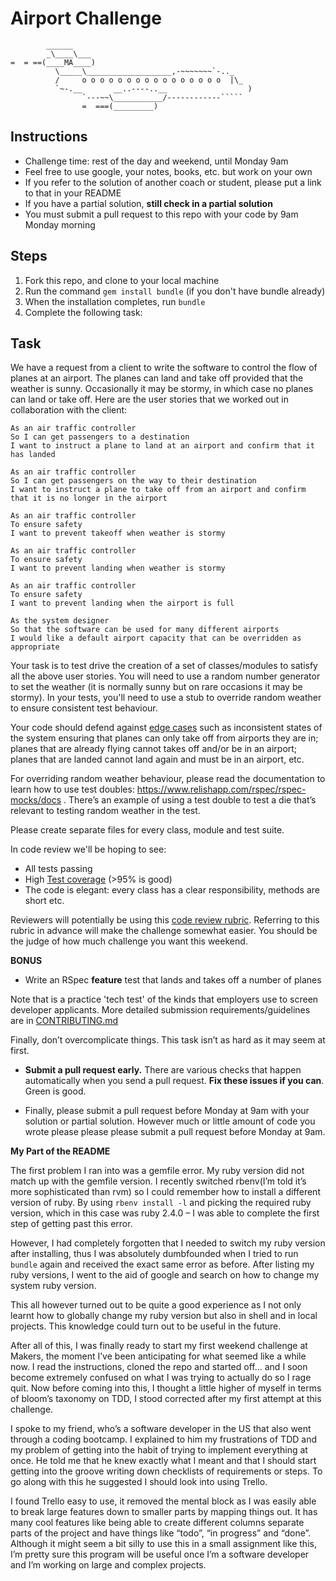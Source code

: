 Airport Challenge
=================

```
        ______
        _\____\___
=  = ==(____MA____)
          \_____\___________________,-~~~~~~~`-.._
          /     o o o o o o o o o o o o o o o o  |\_
          `~-.__       __..----..__                  )
                `---~~\___________/------------`````
                =  ===(_________)

```

Instructions
---------

* Challenge time: rest of the day and weekend, until Monday 9am
* Feel free to use google, your notes, books, etc. but work on your own
* If you refer to the solution of another coach or student, please put a link to that in your README
* If you have a partial solution, **still check in a partial solution**
* You must submit a pull request to this repo with your code by 9am Monday morning

Steps
-------

1. Fork this repo, and clone to your local machine
2. Run the command `gem install bundle` (if you don't have bundle already)
3. When the installation completes, run `bundle`
4. Complete the following task:

Task
-----

We have a request from a client to write the software to control the flow of planes at an airport. The planes can land and take off provided that the weather is sunny. Occasionally it may be stormy, in which case no planes can land or take off.  Here are the user stories that we worked out in collaboration with the client:

```
As an air traffic controller
So I can get passengers to a destination
I want to instruct a plane to land at an airport and confirm that it has landed

As an air traffic controller
So I can get passengers on the way to their destination
I want to instruct a plane to take off from an airport and confirm that it is no longer in the airport

As an air traffic controller
To ensure safety
I want to prevent takeoff when weather is stormy

As an air traffic controller
To ensure safety
I want to prevent landing when weather is stormy

As an air traffic controller
To ensure safety
I want to prevent landing when the airport is full

As the system designer
So that the software can be used for many different airports
I would like a default airport capacity that can be overridden as appropriate
```

Your task is to test drive the creation of a set of classes/modules to satisfy all the above user stories. You will need to use a random number generator to set the weather (it is normally sunny but on rare occasions it may be stormy). In your tests, you'll need to use a stub to override random weather to ensure consistent test behaviour.

Your code should defend against [edge cases](http://programmers.stackexchange.com/questions/125587/what-are-the-difference-between-an-edge-case-a-corner-case-a-base-case-and-a-b) such as inconsistent states of the system ensuring that planes can only take off from airports they are in; planes that are already flying cannot takes off and/or be in an airport; planes that are landed cannot land again and must be in an airport, etc.

For overriding random weather behaviour, please read the documentation to learn how to use test doubles: https://www.relishapp.com/rspec/rspec-mocks/docs . There’s an example of using a test double to test a die that’s relevant to testing random weather in the test.

Please create separate files for every class, module and test suite.

In code review we'll be hoping to see:

* All tests passing
* High [Test coverage](https://github.com/makersacademy/course/blob/master/pills/test_coverage.md) (>95% is good)
* The code is elegant: every class has a clear responsibility, methods are short etc.

Reviewers will potentially be using this [code review rubric](docs/review.md).  Referring to this rubric in advance will make the challenge somewhat easier.  You should be the judge of how much challenge you want this weekend.

**BONUS**

* Write an RSpec **feature** test that lands and takes off a number of planes

Note that is a practice 'tech test' of the kinds that employers use to screen developer applicants.  More detailed submission requirements/guidelines are in [CONTRIBUTING.md](CONTRIBUTING.md)

Finally, don’t overcomplicate things. This task isn’t as hard as it may seem at first.

* **Submit a pull request early.**  There are various checks that happen automatically when you send a pull request.  **Fix these issues if you can**.  Green is good.

* Finally, please submit a pull request before Monday at 9am with your solution or partial solution.  However much or little amount of code you wrote please please please submit a pull request before Monday at 9am.

**My Part of the README**

The first problem I ran into was  a gemfile error. My ruby version did not match up  with the gemfile version. I recently switched rbenv(I’m told it’s more sophisticated than rvm) so I could remember how to install a different version of ruby. By using `rbenv install -l` and picking the required ruby version, which in this case was ruby 2.4.0 – I was able to complete the first step of getting past this error.  

However, I had completely forgotten that I needed to switch my ruby version after installing, thus I was absolutely dumbfounded when I tried to run `bundle` again and received the exact same error as before. After listing my ruby versions, I went to the aid of google and search on how to change my system ruby version.  

This all however turned out to be quite a good experience as I not only learnt how to globally change my ruby version but also in shell and in local projects. This knowledge could turn out to be useful in the future.

After all of this, I was finally ready to start my first weekend challenge at Makers, the moment I’ve been anticipating for what seemed like a while now. I read the instructions, cloned the repo  and started off… and I soon become extremely confused on what I was trying to actually do so I rage quit.  Now before coming into this, I thought a little higher of myself in terms of bloom’s taxonomy on TDD, I stood corrected after my first attempt at this challenge.

I spoke to my friend, who’s a software developer in the US that also went through a coding bootcamp. I explained to him my frustrations of TDD and my problem of getting into the habit of trying to implement everything at once. He told me that he knew exactly what I meant and that I should start getting into the groove writing down checklists of requirements or steps. To go along with this he suggested I should look into using Trello.

I found Trello easy to use, it removed the mental block as I was easily able to break large features down to smaller parts  by mapping things out. It has many cool features like being able to create different columns separate parts of the project and have things like “todo”, “in progress” and “done”.  Although it might seem a bit silly to use this in a small assignment like this, I’m pretty sure this program will be useful once I’m a software developer and I’m working on large and complex projects.
